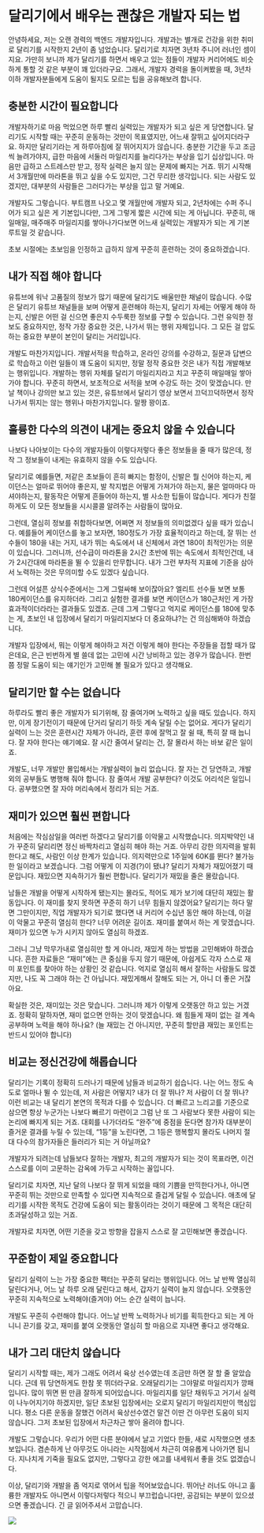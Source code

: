 # 달리기에서 배우는 괜찮은 개발자 되는 법

안녕하세요, 저는 오랜 경력의 백엔드 개발자입니다. 개발과는 별개로 건강을 위한 취미로 달리기를 시작한지 2년이 좀 넘었습니다. 달리기로 치자면 3년차 주니어 러너인 셈이지요. 가만히 보니까 제가 달리기를 하면서 배우고 있는 점들이 개발자 커리어에도 비슷하게 통할 것 같은 부분이 꽤 있더라구요. 그래서, 개발자 경력을 돌이켜봤을 때, 3년차 이하 개발자분들에게 도움이 될지도 모르는 팁을 공유해보려 합니다.

## 충분한 시간이 필요합니다
개발자하기로 마음 먹었으면 하루 빨리 실력있는 개발자가 되고 싶은 게 당연합니다. 달리기도 시작할 때는 꾸준히 운동하는 것만이 목표였지만, 어느새 잘뛰고 싶어지더라구요. 하지만 달리기라는 게 하루아침에 잘 뛰어지지가 않습니다. 충분한 기간을 두고 조금씩 늘려가야지, 급한 마음에 서둘러 마일리지를 늘리다가는 부상을 입기 십상입니다. 마음만 급하고 스트레스만 받고, 정작 실력은 늘지 않는 문제에 빠지는 거죠. 뛰기 시작해서 3개월만에 마라톤을 뛰고 싶을 수도 있지만, 그건 무리한 생각입니다. 되는 사람도 있겠지만, 대부분의 사람들은 그러다가는 부상을 입고 말 거예요.

개발자도 그렇습니다. 부트캠프 나오고 몇 개월만에 개발자 되고, 2년차에는 수퍼 주니어가 되고 싶은 게 기본입니다만, 그게 그렇게 짧은 시간에 되는 게 아닙니다. 꾸준히, 매일매일, 매주매주 마일리지를 쌓아나가다보면 어느새 실력있는 개발자가 되는 게 기본 루트일 것 같습니다.

초보 시절에는 초보임을 인정하고 급하지 않게 꾸준히 훈련하는 것이 중요하겠습니다.

## 내가 직접 해야 합니다
유튜브에 워낙 고품질의 정보가 많기 때문에 달리기도 배울만한 채널이 많습니다. 수많은 달리기 유튜브 채널들을 보며 어떻게 훈련해야 하는지, 달리기 자세는 어떻게 해야 하는지, 신발은 어떤 걸 신으면 좋은지 수두룩한 정보를 구할 수 있습니다. 그런 유익한 정보도 중요하지만, 정작 가장 중요한 것은, 나가서 뛰는 행위 자체입니다. 그 모든 걸 압도하는 중요한 부분이 본인이 달리는 거리입니다.

개발도 마찬가지입니다. 개발서적을 학습하고, 온라인 강의를 수강하고, 질문과 답변으로 학습하고 이런 일들이 꽤 도움이 되지만, 정말 정작 중요한 것은 내가 직접 개발해보는 행위입니다. 개발하는 행위 자체를 달리기 마일리지라고 치고 꾸준히 매일매일 쌓아가야 합니다. 꾸준히 하면서, 보조적으로 서적을 보며 수강도 하는 것이 맞겠습니다. 만날 책이나 강의만 보고 있는 것은, 유튜브에서 달리기 영상 보면서 끄덕끄덕하면서 정작 나가서 뛰지는 않는 행위나 마찬가지입니다. 말짱 꽝이죠.

## 훌륭한 다수의 의견이 내게는 중요치 않을 수 있습니다
나보다 나아보이는 다수의 개발자들이 이렇다저렇다 좋은 정보들을 줄 때가 많은데, 정작 그 정보들이 내게는 유효하지 않을 수도 있습니다.

달리기로 예를들면, 저같은 초보들이 흔히 빠지는 함정이, 신발은 뭘 신어야 하는지, 케이던스는 얼마로 뛰어야 좋은지, 발 착지법은 어떻게 가져가야 하는지, 물은 얼마마다 마셔야하는지, 팔동작은 어떻게 흔들어야 하는지, 별 사소한 팁들이 많습니다. 게다가 친절하게도 이 모든 정보들을 시시콜콜 알려주는 사람들이 많아요.

그런데, 열심히 정보를 취합하다보면, 어쩌면 저 정보들의 의미없겠다 싶을 때가 있습니다. 예를들어 케이던스를 놓고 보자면, 180정도가 가장 효율적이라고 하는데, 잘 뛰는 선수들이 180을 내는 거지, 내가 뛰는 속도에서 내 신체에서 과연 180이 최적인가는 의문이 있습니다. 그러니까, 선수급이 마라톤을 2시간 초반에 뛰는 속도에서 최적인건데, 내가 2시간대에 마라톤을 뛸 수 있을리 만무합니다. 내가 그런 부차적 지표에 기준을 삼아서 노력하는 것은 무의미할 수도 있겠다 싶습니다.

그런데 어설픈 상식수준에서는 그게 그럴싸해 보이잖아요? 엘리트 선수들 보면 보통 180케이던스를 유지하더라. 그리고 실험한 결과를 보면 케이던스가 180근처인 게 가장 효과적이더라라는 결과들도 있겠죠. 근데 그게 그렇다고 억지로 케이던스를 180에 맞추는 게, 초보인 내 입장에서 달리기 마일리지보다 더 중요하냐?는 건 의심해봐야 하겠습니다.

개발자 입장에서, 뭐는 이렇게 해야하고 저건 이렇게 해야 한다는 주장들을 접할 때가 많은데요, 은근 빈번하게 별 쓸데 없는 고민에 시간 낭비하고 있는 경우가 많습니다. 한번쯤 정말 도움이 되는 얘기인가 고민해 볼 필요가 있다고 생각해요.

## 달리기만 할 수는 없습니다
하루라도 빨리 좋은 개발자가 되기위해, 잠 줄여가며 노력하고 싶을 때도 있습니다. 하지만, 이게 장기전이기 때문에 단거리 달리기 하듯 계속 달릴 수는 없어요. 게다가 달리기 실력이 느는 것은 훈련시간 자체가 아니라, 훈련 후에 잘먹고 잘 쉴 때, 특히 잘 때 늡니다. 잘 자야 한다는 얘기예요. 잘 시간 줄여서 달리는 건, 잘 몰라서 하는 바보 같은 일이죠.

개발도, 너무 개발만 몰입해서는 개발실력이 늘리 없습니다. 잘 자는 건 당연하고, 개발 외의 공부들도 병행해 줘야 합니다. 잠 줄여서 개발 공부한다? 이것도 어리석은 일입니다. 공부했으면 잘 자야 머리속에서 정리가 되는 거죠.

## 재미가 있으면 훨씬 편합니다
처음에는 작심삼일을 여러번 하겠다고 달리기를 이악물고 시작했습니다. 의지박약인 내가 꾸준히 달리리면 정신 바짝차리고 열심히 해야 하는 거죠. 아무리 강한 의지력을 발휘한다고 해도, 사람인 이상 한계가 있습니다. 의지력만으로 1주일에 60K를 뛴다? 불가능한 일이라고 보겠습니다. 그럼 어떻게 이 지경(?)이 됐냐? 달리기 자체가 재밌어졌기 때문입니다. 재밌으면 지속하기가 훨씬 편합니다. 달리기가 재밌을 줄은 몰랐습니다.

남들은 개발을 어떻게 시작하게 됐는지는 몰라도, 적어도 제가 보기에 대단히 재밌는 활동입니다. 이 재미를 찾지 못하면 꾸준히 하기 너무 힘들지 않겠어요? 달리기는 하다 말면 그만이지만, 직업 개발자가 되기로 했다면 내 커리어 수십년 동안 해야 하는데, 이걸 이 악물고 꾸준히 열심히 한다? 너무 어려운 길이죠. 재미를 붙여서 하는 게 맞겠습니다. 재미가 있으면 누가 시키지 않아도 열심히 하겠죠.

그러니 그냥 막무가내로 열심히만 할 게 아니라, 재밌게 하는 방법을 고민해봐야 하겠습니다. 흔한 자료들은 “재미”에는 큰 중심을 두지 않기 때문에, 아쉽게도 각자 스스로 재미 포인트를 찾아야 하는 상황인 것 같습니다. 억지로 열심히 해서 잘하는 사람들도 많겠지만, 나도 꼭 그래야 하는 건 아닙니다. 재밌게해서 잘해도 되는 거, 아니 더 좋은 거잖아요.

확실한 것은, 재미있는 것은 맞습니다. 그러니까 제가 이렇게 오랫동안 하고 있는 거겠죠. 정확히 말하자면, 재미 없으면 안하는 것이 맞겠습니다. 왜 힘들게 재미 없는 걸 계속 공부하며 노력을 해야 하나요? (늘 재밌는 건 아니지만, 꾸준히 할만큼 재밌는 포인트는 반드시 있어야 합니다)

## 비교는 정신건강에 해롭습니다
달리기는 기록이 정확히 드러나기 때문에 남들과 비교하기 쉽습니다. 나는 어느 정도 속도로 얼마나 뛸 수 있는데, 저 사람은 어떻지? 내가 더 잘 뛰나? 저 사람이 더 잘 뛰나? 이런 비교는 내 달리기 본연의 목적과 다를 수 있습니다. 더 빠르고 느리고를 기준으로 삼으면 항상 누군가는 나보다 빠르기 마련이고 그럼 난 또 그 사람보다 못한 사람이 되는 논리에 빠지게 되는 거죠. 대회를 나가더라도 “완주”에 중점을 둔다면 참가자 대부분이 즐거운 결과를 누릴 수 있는데, “1등”을 노린다면, 그 1등은 행복할지 몰라도 나머지 절대 다수의 참가자들은 들러리가 되는 거 아닐까요?

개발자가 되려는데 남들보다 잘하는 개발자, 최고의 개발자가 되는 것이 목표라면, 이건 스스로를 이미 고문하는 감옥에 가두고 시작하는 꼴입니다.

달리기로 치자면, 지난 달의 나보다 잘 뛰게 되었을 때의 기쁨을 만끽한다거나, 아니면 꾸준히 뛰는 것만으로 만족할 수 있다면 지속적으로 즐겁게 달릴 수 있습니다. 애초에 달리기를 시작한 목적도 건강에 도움이 되는 활동이라는 것이기 때문에 그 목적은 대단히 초과달성하고 있는 거죠.

개발자로 치자면, 어떤 기준을 갖고 방향을 잡을지 스스로 잘 고민해보면 좋겠습니다.

## 꾸준함이 제일 중요합니다
달리기 실력이 느는 가장 중요한 팩터는 꾸준히 달리는 행위입니다. 어느 날 반짝 열심히 달린다거나, 어느 날 하루 오래 달린다고 해서, 갑자기 실력이 늘지 않습니다. 오랫동안 꾸준히 지속적으로 노력해야(즐겨야) 어느 순간 실력이 늡니다.

개발도 꾸준히 수련해야 합니다. 어느날 반짝 노력하거나 비기를 획득한다고 되는 게 아니니 끈기를 갖고, 재미를 붙여 오랫동안 열심히 할 마음으로 지내면 좋다고 생각해요.

## 내가 그리 대단치 않습니다
달리기 시작할 때는, 제가 그래도 어려서 육상 선수였는데 조금만 하면 잘 할 줄 알았습니다. 근데 뭐 당연하게도 한참 못 뛰더라구요. 오래달리기는 그야말로 마일리지가 깡패입니다. 많이 뛰면 뛴 만큼 잘하게 되어있습니다. 마일리지를 일단 채워두고 거기서 실력이 나누어지기야 하겠지만, 일단 초보된 입장에서는 오로지 달리기 마일리지만이 핵심입니다. 평소 다른 운동을 잘했건 어려서 육상선수였건 말건 이딴 건 아무런 도움이 되지 않습니다. 그저 초보된 입장에서 차근차근 쌓아 올려야 합니다.

개발도 그렇습니다. 우리가 어떤 다른 분야에서 날고 기었다 한들, 새로 시작했으면 생초보입니다. 겸손하게 난 아무것도 아니라는 시작점에서 차근히 여유롭게 나아가면 됩니다. 지나치게 기죽을 필요도 없지만, 그렇다고 강한 에고를 내세워서 좋을 것도 없겠습니다.

이상, 달리기와 개발을 좀 억지로 엮어서 팁을 적어보았습니다. 뛰어난 러너도 아니고 훌륭한 개발자도 아니면서 이렇다저렇다 적으니 부끄럽습니다만, 공감되는 부분이 있으셨으면 좋겠습니다. 긴 글 읽어주셔서 고맙습니다.

![](/2023/running-developer.jpeg)